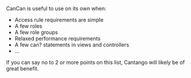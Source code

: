 CanCan is useful to use on its own when:

* Access rule requirements are simple
* A few roles
* A few role groups
* Relaxed performance requirements
* A few can? statements in views and controllers
* ...

If you can say no to 2 or more points on this list, Cantango will likely
be of great benefit.
